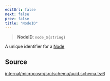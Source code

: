 ```yaml
---
editUrl: false
next: false
prev: false
title: "NodeID"
---
```


> **NodeID**: ```node_${string}```

A unique identifier for a [Node](../../../../../../microcosm/type-aliases/node)

## Source

[internal/microcosm/src/schema/uuid.schema.ts:6](https://github.com/nodenogg-in/alpha-p2p/blob/c7367f2/internal/microcosm/src/schema/uuid.schema.ts#L6)
